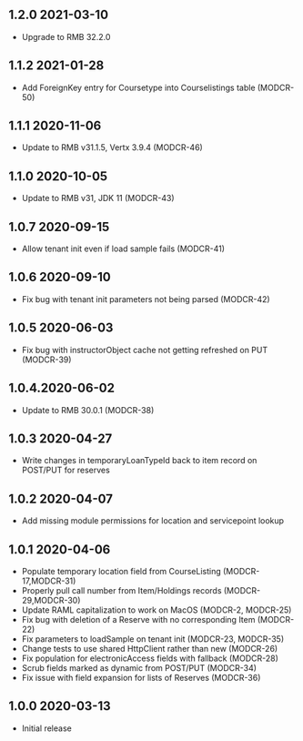 ## 1.2.0 2021-03-10
* Upgrade to RMB 32.2.0

## 1.1.2 2021-01-28
* Add ForeignKey entry for Coursetype into Courselistings table (MODCR-50)

## 1.1.1 2020-11-06
* Update to RMB v31.1.5, Vertx 3.9.4 (MODCR-46)

## 1.1.0 2020-10-05
* Update to RMB v31, JDK 11 (MODCR-43)

## 1.0.7 2020-09-15
* Allow tenant init even if load sample fails (MODCR-41)

## 1.0.6 2020-09-10
* Fix bug with tenant init parameters not being parsed (MODCR-42)

## 1.0.5 2020-06-03
* Fix bug with instructorObject cache not getting refreshed on PUT (MODCR-39)

## 1.0.4.2020-06-02
* Update to RMB 30.0.1 (MODCR-38)

## 1.0.3 2020-04-27
* Write changes in temporaryLoanTypeId back to item record on POST/PUT for reserves

## 1.0.2 2020-04-07
* Add missing module permissions for location and servicepoint lookup

## 1.0.1 2020-04-06

* Populate temporary location field from CourseListing (MODCR-17,MODCR-31)
* Properly pull call number from Item/Holdings records (MODCR-29,MODCR-30)
* Update RAML capitalization to work on MacOS (MODCR-2,  MODCR-25)
* Fix bug with deletion of a Reserve with no corresponding Item (MODCR-22)
* Fix parameters to loadSample on tenant init (MODCR-23, MODCR-35)
* Change tests to use shared HttpClient rather than new (MODCR-26)
* Fix population for electronicAccess fields with fallback (MODCR-28)
* Scrub fields marked as dynamic from POST/PUT (MODCR-34)
* Fix issue with field expansion for lists of Reserves (MODCR-36)


## 1.0.0 2020-03-13

* Initial release
